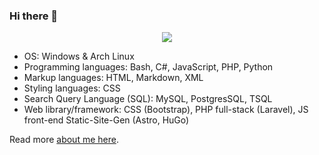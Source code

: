 ### Hi there 👋

<!--
**David7ce/David7ce** is a ✨ _special_ ✨ repository because its `README.md` (this file) appears on your GitHub profile.

Here are some ideas to get you started:

- 🔭 I’m currently working on ...
- 🌱 I’m currently learning ...
- 👯 I’m looking to collaborate on ...
- 🤔 I’m looking for help with ...
- 💬 Ask me about ...
- 📫 How to reach me: ...
- 😄 Pronouns: ...
- ⚡ Fun fact: ...
-->

<p align="center"><a href="https://github.com/anuraghazra/github-readme-stats">
  <img align="center" src="https://github-readme-stats.vercel.app/api?username=David7ce&show_icons=true&theme=tokyonight" />
</a></p>

- OS: Windows & Arch Linux
- Programming languages: Bash, C#, JavaScript, PHP, Python
- Markup languages: HTML, Markdown, XML
- Styling languages: CSS
- Search Query Language (SQL): MySQL, PostgresSQL, TSQL
- Web library/framework: CSS (Bootstrap), PHP full-stack (Laravel), JS front-end Static-Site-Gen (Astro, HuGo)

Read more [about me here](https://david7ce.github.io/about/).
